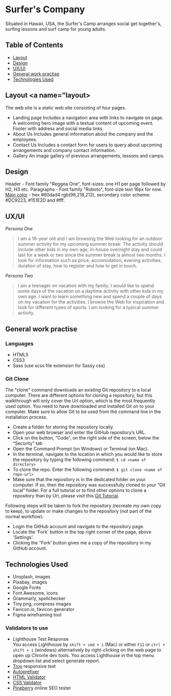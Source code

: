 # Surfer's Company

Situated in Hawaii, USA, the Surfer's Camp arranges social get together's, surfing lessons and surf camp for young adults.

## Table of Contents

- [Layout](#layout)
- [Design](#design)
- [UX/UI](#ux/ui)
- [General work practise](#generalpractise)
- [Technologies Used](#technologies)

## Layout <a name="layout></a>

The web site is a static web site consisting of four pages.

- Landing page
  Includes a navigation area with links to navigate on page. A welcoming hero image with a textual content of upcoming event. Footer with address and social media links.
- About Us
  Includes general information about the company and the employees.
- Contact Us
  Includes a contact form for users to query about upcoming arrangements and company contact information.
- Gallery
  An image gallery of previous arrangements, lessons and camps.

## Design <a name="design"></a>

Header - Font family "Reggea One", font-sizes: one H1 per page followed by H2, H3 etc.
Paragraphs - Font family "Roboto", font-size text 16px for now.
[Main color](https://www.colorabout.com/color/hex/60dad4/) - hex #60dad4 rgb(96,218,212), secondary color scheme: #DC9223, #151E2D and #fff.

## UX/UI <a name="ux/ui"></a>

_*Persona One*_

> I am a 16-year old and I am browsing the Web looking for an outdoor summer activity for my upcoming summer break. The activity should include other kids in my own age, in-house overnight stay and could last for a week or two since the summer break is almost two months. I look for information such as price, accomodation, evening activities, duration of stay, how to register and how to get in touch.

_*Persona Two*_

> I am a teenager on vacation with my family. I would like to spend some days of the vacation on a daytime activity with other kids in my own age. I want to learn something new and spend a couple of days on my vacation for the activities. I browse the Web for inspiration and look for different types of sports. I am looking for a typical summer activity.

## General work practise <a name="generalpractise"></a>

### Languages

- HTML5
- CSS3
- Sass (use scss file extension for Sassy css)

### Git Clone

The "clone" command downloads an existing Git repository to a local computer.
There are different options for cloning a repository, but this walkthrough will only cover the Url option, which is the most frequently used
option. You need to have downloaded and installed Git on to your computer. Make sure to allow Git to be used from the command line
in the installation process.

- Create a folder for storing the repository locally.
- Open your web browser and enter the GitHub repository’s URL.
- Click on the button, “Code”, on the right side of the screen, below the “Security” tab<br>
- Open the Command Prompt (on Windows) or Terminal (on Mac).
- In the terminal, navigate to the location in which you would like to store the repository by typing the following command:
  `$ cd <name of directory>`
- To clone the repo. Enter the following command:
  `$ git clone <name of repo-url>`
- Make sure that the repository is in the dedicated folder on your computer. If so, then the repository was successfully cloned to your “Git local” folder.
  For a full tutorial or to find other options to clone a repository than by Url,
  please visit this [Git Tutorial](https://www.atlassian.com/git/tutorials/setting-up-a-repository/git-clone).<br>

Following steps will be taken to fork the repository (recreate my own copy to keep), to update or make changes to the repository (not part of the normal workflow):

- Login the GitHub account and navigate to the repository page.
- Locate the 'Fork' button in the top right corner of the page, above 'Settings'.
- Clicking the "Fork' button gives me a copy of the repository in my GitHub account.

## Technologies Used <a name="technologies"></a>

- Unsplash, images
- Pixabay, images
- Google Fonts
- Font Awesome, icons
- Grammarly, spellchecker
- Tiny.png, compress images
- Favicon.io, favicon generator
- Figma wireframing tool

### Validators to use

- Lighthouse Test Response<br>
  You access Lighthouse by `shift + cmd + i` (Mac) or either `F12` or `ctrl + shift + i` (windows) alternatively
  by right-clicking on the web page to open up Chrome dev tools. You access Lighthouse in the top menu dropdown list and
  select generate report.
- [Troy](http://troy.labs.daum.net/) responsive test
- [Autoprefixer](https://autoprefixer.github.io/)
- [HTML Validator](https://validator.w3.org/)
- [CSS Validator](https://jigsaw.w3.org/css-validator/)<br>
- [Pineberry](https://www.pineberry.com/analysverktyg/resultat/Vw8vYZpv4xY_/) online SEO tester
